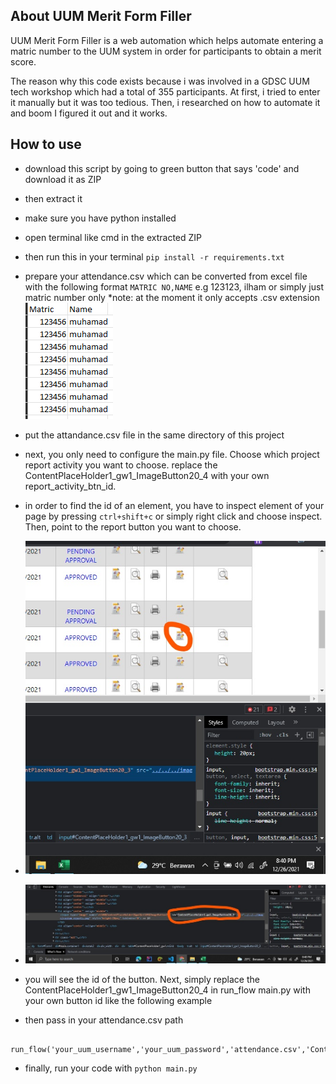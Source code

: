 ## About UUM Merit Form Filler

UUM Merit Form Filler is a web automation which helps automate entering a matric number to the UUM system in order for participants to obtain a merit score.

The reason why this code exists because i was involved in a GDSC UUM tech workshop which had a total of 355 participants. At first, i tried to enter it manually but it was too tedious. Then, i researched on how to automate it and boom I figured it out and it works.

## How to use

- download this script by going to green button that says 'code' and download it as ZIP
- then extract it
- make sure you have python installed
- open terminal like cmd in the extracted ZIP
- then run this in your terminal `pip install -r requirements.txt`
- prepare your attendance.csv which can be converted from excel file with the following format `MATRIC NO,NAME` e.g 123123, ilham or simply just matric number only \*note: at the moment it only accepts .csv extension
  ![csv example](./images/csv_example.PNG)
- put the attandance.csv file in the same directory of this project

- next, you only need to configure the main.py file. Choose which project report activity you want to choose. replace the ContentPlaceHolder1_gw1_ImageButton20_4 with your own report_activity_btn_id.

- in order to find the id of an element, you have to inspect element of your page by pressing `ctrl+shift+c` or simply right click and choose inspect. Then, point to the report button you want to choose.

- ![report button](./images/button.jpg)
- ![report activity button id](./images/report_activity_btn_id.jpg)
- you will see the id of the button. Next, simply replace the ContentPlaceHolder1_gw1_ImageButton20_4 in run_flow main.py with your own button id like the following example
- then pass in your attendance.csv path

```
    run_flow('your_uum_username','your_uum_password','attendance.csv','ContentPlaceHolder1_gw1_ImageButton20_4')

```

- finally, run your code with `python main.py`
